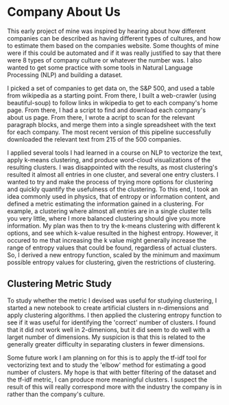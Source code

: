 # Company About Us

This early project of mine was inspired by hearing about how different companies can be described as having different
types of cultures, and how to estimate them based on the companies website. 
Some thoughts of mine were if this could be automated and if it was really justified to say that there were 8 types of company culture
or whatever the number was. I also wanted to get some practice with some tools in Natural Language Processing (NLP) and building a dataset.

I picked a set of companies to get data on, the S&P 500, and used a table from wikipedia as a starting point. 
From there, I built a web-crawler (using beautiful-soup) to follow links in wikipedia to get to each company's home page. 
From there, I had a script to find and download each company's about us page. From there, I wrote a acript to scan for the relevant paragraph blocks, 
and merge them into a single spreadsheet with the text for each company. 
The most recent version of this pipeline successfully downloaded the relevant text from 215 of the 500 companies.

I applied several tools I had learned in a course on NLP to vectorize the text, apply k-means clustering, and produce word-cloud visualizations of the resulting clusters.
I was disappointed with the results, as most clustering's resulted it almost all entries in one cluster, and several one entry clusters.
I wanted to try and make the process of trying more options for clustering and quickly quantify the usefulness of the clustering. 
To this end, I took an idea commonly used in physics, that of entropy or information content, and defined a metric estimating the information gained in a clustering.
For example, a clustering where almost all entries are in a single cluster tells you very little, where I more balanced clustering should give you more information.
My plan was then to try the k-means clustering with different k options, and see which k-value resulted in the highest entropy.
However, it occured to me that increasing the k value might generally increase the range of entropy values that could be found, regardless of actual clusters.
So, I derived a new entropy function, scaled by the minimum and maximum possible entropy values for clustering, given the restrictions of clustering.

## Clustering Metric Study

To study whether the metric I devised was useful for studying clustering, I started a new notebook to create artificial clusters in n-dimensions and apply clustering algorithms.
I then applied the clustering entropy function to see if it was useful for identifying the 'correct' number of clusters.
I found that it did not work well in 2-dimenions, but it did seem to do well with a larget number of dimensions.
My suspicion is that this is related to the generally greater difficulty in separating clusters in fewer dimensions.

Some future work I am planning on for this is to apply the tf-idf tool for vectorizing text and to study the 'elbow' method for estimating a good number of clusters.
My hope is that with better filtering of the dataset and the tf-idf metric, I can produce more meaningful clusters.
I suspect the result of this will really correspond more with the industry the company is in rather than the company's culture. 

